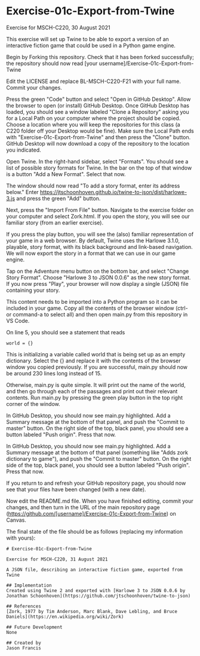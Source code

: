 # Exercise-01c-Export-from-Twine
Exercise for MSCH-C220, 30 August 2021

This exercise will set up Twine to be able to export a version of an interactive fiction game that could be used in a Python game engine.

Begin by Forking this repository. Check that it has been forked successfully; the repository should now read [your username]/Exercise-01c-Export-from-Twine

Edit the LICENSE and replace BL-MSCH-C220-F21 with your full name. Commit your changes.

Press the green "Code" button and select "Open in GitHub Desktop". Allow the browser to open (or install) GitHub Desktop. Once GitHub Desktop has loaded, you should see a window labeled "Clone a Repository" asking you for a Local Path on your computer where the project should be copied. Choose a location where you will keep the repositories for this class (a C220 folder off your Desktop would be fine). Make sure the Local Path ends with "Exercise-01c-Export-from-Twine" and then press the "Clone" button. GitHub Desktop will now download a copy of the repository to the location you indicated.

Open Twine. In the right-hand sidebar, select "Formats". You should see a list of possible story formats for Twine. In the bar on the top of that window is a button "Add a New Format". Select that now.

The window should now read "To add a story format, enter its address below." Enter https://jtschoonhoven.github.io/twine-to-json/dist/harlowe-3.js and press the green "Add" button.

Next, press the "Import From File" button. Navigate to the exercise folder on your computer and select Zork.html. If you open the story, you will see our familiar story (from an earlier exercise).

If you press the play button, you will see the (also) familiar representation of your game in a web browser. By default, Twine uses the Harlowe 3.1.0, playable, story format, with its black background and link-based navigation. We will now export the story in a format that we can use in our game engine.

Tap on the Adventure menu button on the bottom bar, and select "Change Story Format". Choose "Harlowe 3 to JSON 0.0.6" as the new story format. If you now press "Play", your browser will now display a single (JSON) file containing your story.

This content needs to be imported into a Python program so it can be included in your game. Copy all the contents of the browser window (ctrl- or command-a to select all) and then open main.py from this repository in VS Code.

On line 5, you should see a statement that reads
```
world = {}
```
This is initializing a variable called world that is being set up as an empty dictionary. Select the {} and replace it with the contents of the browser window you copied previously. If you are successful, main.py should now be around 230 lines long instead of 15.

Otherwise, main.py is quite simple. It will print out the name of the world, and then go through each of the passages and print out their relevant contents. Run main.py by pressing the green play button in the top right corner of the window. 

In GitHub Desktop, you should now see main.py highlighted. Add a Summary message at the bottom of that panel, and push the "Commit to master" button. On the right side of the top, black panel, you should see a button labeled "Push origin". Press that now.

In GitHub Desktop, you should now see main.py highlighted. Add a Summary message at the bottom of that panel (something like "Adds zork dictionary to game"), and push the "Commit to master" button. On the right side of the top, black panel, you should see a button labeled "Push origin". Press that now.

If you return to and refresh your GitHub repository page, you should now see that your files have been changed (with a new date).

Now edit the README.md file. When you have finished editing, commit your changes, and then turn in the URL of the main repository page (https://github.com/[username]/Exercise-01c-Export-from-Twine) on Canvas.

The final state of the file should be as follows (replacing my information with yours):
```
# Exercise-01c-Export-from-Twine

Exercise for MSCH-C220, 31 August 2021

A JSON file, describing an interactive fiction game, exported from Twine

## Implementation
Created using Twine 2 and exported with [Harlowe 3 to JSON 0.0.6 by Jonathan Schoonhoven](https://github.com/jtschoonhoven/twine-to-json)

## References
[Zork, 1977 by Tim Anderson, Marc Blank, Dave Lebling, and Bruce Daniels](https://en.wikipedia.org/wiki/Zork)

## Future Development
None

## Created by
Jason Francis
```